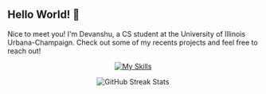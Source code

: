  ##   Hello World! 👋

Nice to meet you! I'm Devanshu, a CS student at the University of Illinois Urbana-Champaign. Check out some of my recents projects and feel free to reach out!
<p align="center">
  <a href="https://skillicons.dev">
    <img src="https://skillicons.dev/icons?i=cpp,python,html,css,js,ts,java,raspberrypi,gcp,threejs,opencv,react,windows,git&perline=15" alt="My Skills">
  </a>
</p>

<!-- ![dp GitHub stats](https://github-readme-stats.vercel.app/api?username=dpandaman&show_icons=true&theme=tokyonight) -->
<p align="center">
  <img src="https://streak-stats.demolab.com?user=dpandaman&theme=black-ice" alt="GitHub Streak Stats">
</p>


